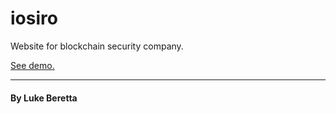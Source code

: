 # iosiro
Website for blockchain security company.

[See demo.](https://lukeberetta.github.io/iosiro/)

---

#### By Luke Beretta